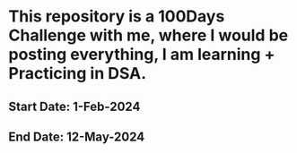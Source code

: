 # This repository is a 100Days Challenge with me, where I would be posting everything, I am learning + Practicing in DSA. 
## Start Date: 1-Feb-2024 
## End Date: 12-May-2024
